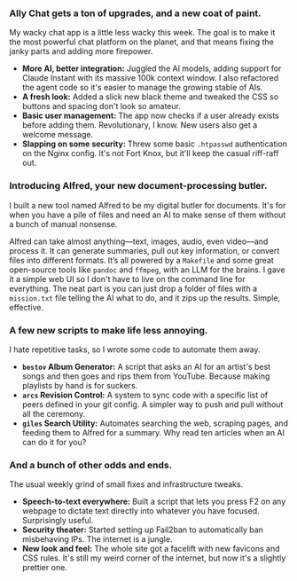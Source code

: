 ### **Ally Chat gets a ton of upgrades, and a new coat of paint.**
My wacky chat app is a little less wacky this week. The goal is to make it the most powerful chat platform on the planet, and that means fixing the janky parts and adding more firepower.

*   **More AI, better integration:** Juggled the AI models, adding support for Claude Instant with its massive 100k context window. I also refactored the agent code so it's easier to manage the growing stable of AIs.
*   **A fresh look:** Added a slick new black theme and tweaked the CSS so buttons and spacing don't look so amateur.
*   **Basic user management:** The app now checks if a user already exists before adding them. Revolutionary, I know. New users also get a welcome message.
*   **Slapping on some security:** Threw some basic `.htpasswd` authentication on the Nginx config. It's not Fort Knox, but it'll keep the casual riff-raff out.

### **Introducing Alfred, your new document-processing butler.**
I built a new tool named Alfred to be my digital butler for documents. It's for when you have a pile of files and need an AI to make sense of them without a bunch of manual nonsense.

Alfred can take almost anything—text, images, audio, even video—and process it. It can generate summaries, pull out key information, or convert files into different formats. It’s all powered by a `Makefile` and some great open-source tools like `pandoc` and `ffmpeg`, with an LLM for the brains. I gave it a simple web UI so I don't have to live on the command line for everything. The neat part is you can just drop a folder of files with a `mission.txt` file telling the AI what to do, and it zips up the results. Simple, effective.

### **A few new scripts to make life less annoying.**
I hate repetitive tasks, so I wrote some code to automate them away.

*   **`bestov` Album Generator:** A script that asks an AI for an artist's best songs and then goes and rips them from YouTube. Because making playlists by hand is for suckers.
*   **`arcs` Revision Control:** A system to sync code with a specific list of peers defined in your git config. A simpler way to push and pull without all the ceremony.
*   **`giles` Search Utility:** Automates searching the web, scraping pages, and feeding them to Alfred for a summary. Why read ten articles when an AI can do it for you?

### **And a bunch of other odds and ends.**
The usual weekly grind of small fixes and infrastructure tweaks.

*   **Speech-to-text everywhere:** Built a script that lets you press F2 on any webpage to dictate text directly into whatever you have focused. Surprisingly useful.
*   **Security theater:** Started setting up Fail2ban to automatically ban misbehaving IPs. The internet is a jungle.
*   **New look and feel:** The whole site got a facelift with new favicons and CSS rules. It's still my weird corner of the internet, but now it's a slightly prettier one.
